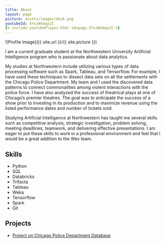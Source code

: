 ```yaml
---
title: About
layout: page
picture: assets/images/desk.png
youtubeId: 5YxzWnbqaJI
{% include youtubePlayer.html id=page.5YxzWnbqaJI %}
---
```



![Profile Image]({{ site.url }}/{{ site.picture }})
<p>I am a current graduate student at the Northwestern University Artificial Intelligence program who is passionate about data analytics.  </p>

<p>My studies at Northwestern include utilizing various types of data processing software such as Spark, Tableau, and Tensorflow. For example, I have used these techniques to dissect data sets on all the settlements with the Chicago Police Department. My team and I used the discovered data patterns to connect commonalities among violent interactions with the police force. I have also analyzed the success of theatrical plays at one of Chicago’s premier theatres. The goal was to anticipate the success of a show prior to investing in its production and to maximize revenue using the listed performance dates and number of tickets sold.</p>

<p>Studying Artificial Intelligence at Northwestern has taught me several skills such as competitive analysis, strategic investigation, problem solving, meeting deadlines, teamwork, and delivering effective presentations.  I am eager to put these skills to work in a professional environment and feel that I would be a great addition to the Wex team.
</p>

<h2>Skills</h2>

<ul class="skill-list">
	<li>Python</li>
	<li>SQL</li>
	<li>Databricks</li>
	<li>Trifacta</li>
	<li>Tableau</li>
	<li>Weka</li>
	<li>Tensorflow</li>
	<li>Spark</li>
	<li>Git</li>
</ul>

<h2>Projects</h2>

<ul>
	<li><a href="https://github.com/invinst/nu-collaboration/tree/master/15_Group">Project on Chicago Police Department Database</a></li>
</ul>
